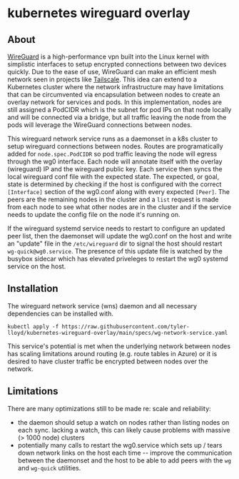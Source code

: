 # kubernetes wireguard overlay

## About

[WireGuard](https://www.wireguard.com/) is a high-performance vpn built into the Linux kernel with simplistic interfaces to setup encrypted connections between two devices quickly. Due to the ease of use, WireGuard can make an efficient mesh network seen in projects like [Tailscale](https://tailscale.com/kb/1151/what-is-tailscale/). This idea can extend to a Kubernetes cluster where the network infrastructure may have limitations that can be circumvented via encapsulation between nodes to create an overlay network for services and pods. In this implementation, nodes are still assigned a PodCIDR which is the subnet for pod IPs on that node locally and will be connected via a bridge, but all traffic leaving the node from the pods will leverage the WireGuard connections between nodes.

This wireguard network service runs as a daemonset in a k8s cluster to setup wireguard connections between nodes. Routes are programatically added for `node.spec.PodCIDR` so pod traffic leaving the node will egress through the wg0 interface. Each node will annotate itself with the overlay (wireguard) IP and the wireguard public key. Each service then syncs the local wireguard conf file with the expected state. The expected, or goal, state is determined by checking if the host is configured with the correct `[Interface]` section of the wg0.conf along with every expected `[Peer]`. The peers are the remaining nodes in the cluster and a `list` request is made from each node to see what other nodes are in the cluster and if the service needs to update the config file on the node it's running on.

If the wireguard systemd service needs to restart to configure an updated peer list, then the daemonset will update the wg0.conf on the host and write an "update" file in the `/etc/wireguard` dir to signal the host should restart `wg-quick@wg0.service`. The presence of this update file is watched by the busybox sidecar which has elevated priveleges to restart the wg0 systemd service on the host.

## Installation

The wireguard network service (wns) daemon and all necessary dependencies can be installed with.

```
kubectl apply -f https://raw.githubusercontent.com/tyler-lloyd/kubernetes-wireguard-overlay/main/specs/wg-network-service.yaml
```

This service's potential is met when the underlying network between nodes has scaling limitations around routing (e.g. route tables in Azure) or it is desired to have cluster traffic be encrypted between nodes over the network.

## Limitations

There are many optimizations still to be made re: scale and reliability:

- the daemon should setup a watch on nodes rather than listing nodes on each sync. lacking a watch, this can likely cause problems with massive (> 1000 node) clusters
- potentially many calls to restart the wg0.service which sets up / tears down network links on the host each time -- improve the communication between the daemonset and the host to be able to add peers with the `wg` and `wg-quick` utilities. 
